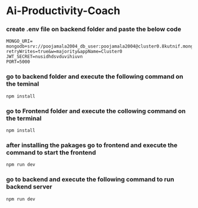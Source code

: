 # Ai-Productivity-Coach

### create .env file on backend folder and paste the below code 

```
MONGO_URI= mongodb+srv://poojamala2004_db_user:poojamala2004@cluster0.8kutnif.mongodb.net/?retryWrites=true&w=majority&appName=Cluster0
JWT_SECRET=nusidhdsvduvihiuvn
PORT=5000
```

### go to backend folder and execute the following command on the teminal

```
npm install
```

### go to Frontend folder and execute the collowing command on the terminal

```
npm install
```

### after installing the pakages go to frontend and execute the command to start the frontend 
```
npm run dev
```
### go to backend and execute the following command to run backend server
```
npm run dev
```

